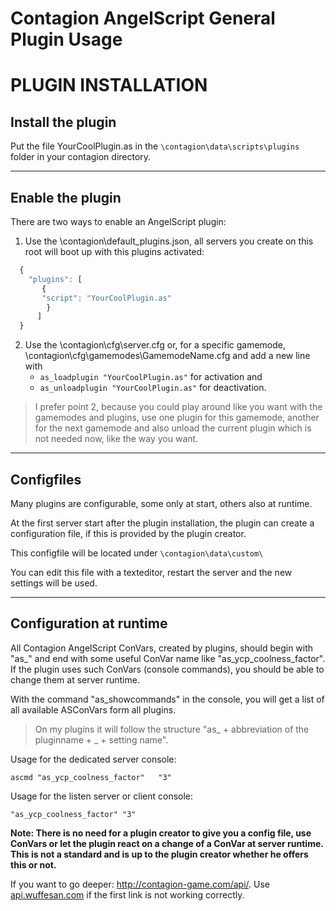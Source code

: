 # Contagion AngelScript General Plugin Usage

# PLUGIN INSTALLATION

## Install the plugin

Put the file YourCoolPlugin.as in the ```\contagion\data\scripts\plugins``` folder in your contagion directory.

---

## Enable the plugin

There are two ways to enable an AngelScript plugin:

1. Use the \contagion\default_plugins.json, all servers you create on this root will boot up with this plugins activated:
```js
  {
    "plugins": [
       {
       "script": "YourCoolPlugin.as"
        }
      ]
  }
```
2. Use the \contagion\cfg\server.cfg or, for a specific gamemode, \contagion\cfg\gamemodes\GamemodeName.cfg and add a new line with
    * ```as_loadplugin "YourCoolPlugin.as"``` for activation and
    * ```as_unloadplugin "YourCoolPlugin.as"``` for deactivation.


>I prefer point 2, because you could play around like you want with the gamemodes and plugins, use one plugin for this gamemode, another for the next gamemode and also unload the current plugin which is not needed now, like the way you want.

---

## Configfiles

Many plugins are configurable, some only at start, others also at runtime.

At the first server start after the plugin installation, the plugin can create a configuration file, if this is provided by the plugin creator.

This configfile will be located under ```\contagion\data\custom\```

You can edit this file with a texteditor, restart the server and the new settings will be used.

---

## Configuration at runtime

All Contagion AngelScript ConVars, created by plugins, should begin with "as_" and end with some useful ConVar name like "as_ycp_coolness_factor".
If the plugin uses such ConVars (console commands), you should be able to change them at server runtime.

With the command "as_showcommands" in the console, you will get a list of all available ASConVars form all plugins.
  
>On my plugins it will follow the structure "as_ + abbreviation of the pluginname + _ + setting name".

Usage for the dedicated server console:

```ascmd "as_ycp_coolness_factor"	"3"```

Usage for the listen server or client console:

```"as_ycp_coolness_factor"	"3"```

**Note: There is no need for a plugin creator to give you a config file, use ConVars or let the plugin react on a change of a ConVar at server runtime.
This is not a standard and is up to the plugin creator whether he offers this or not.**

If you want to go deeper: http://contagion-game.com/api/. Use [api.wuffesan.com](https://api.wuffesan.com/contagion/) if the first link is not working correctly.
